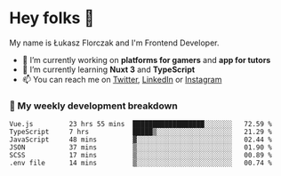 # Hey folks 👋

My name is Łukasz Florczak and I'm Frontend Developer. 

- 🔭 I’m currently working on **platforms for gamers** and **app for tutors**
- 🌱 I’m currently learning **Nuxt 3** and **TypeScript**
- 📫 You can reach me on [Twitter](https://twitter.com/lukaszflorczak), [LinkedIn](https://pl.linkedin.com/in/lukasz-florczak) or [Instagram](https://instagram.com/lukaszflorczak)


### 🧮 My weekly development breakdown

<!--START_SECTION:waka-->

```text
Vue.js         23 hrs 55 mins  ██████████████████░░░░░░░   72.59 %
TypeScript     7 hrs           █████▒░░░░░░░░░░░░░░░░░░░   21.29 %
JavaScript     48 mins         ▓░░░░░░░░░░░░░░░░░░░░░░░░   02.44 %
JSON           37 mins         ▒░░░░░░░░░░░░░░░░░░░░░░░░   01.90 %
SCSS           17 mins         ▒░░░░░░░░░░░░░░░░░░░░░░░░   00.89 %
.env file      14 mins         ▒░░░░░░░░░░░░░░░░░░░░░░░░   00.74 %
```

<!--END_SECTION:waka-->

<!--
**lukaszflorczak/lukaszflorczak** is a ✨ _special_ ✨ repository because its `README.md` (this file) appears on your GitHub profile.

Here are some ideas to get you started:

- 🔭 I’m currently working on ...
- 🌱 I’m currently learning ...
- 👯 I’m looking to collaborate on ...
- 🤔 I’m looking for help with ...
- 💬 Ask me about ...
- 📫 How to reach me: ...
- 😄 Pronouns: ...
- ⚡ Fun fact: ...
-->
